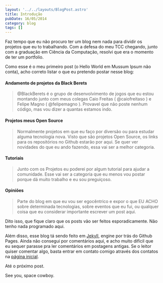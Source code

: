 ```yaml
---
layout: '../../layouts/BlogPost.astro'
title: Introdução
pubDate: 16/05/2014
category: blog
tags: []
---
```


Faz tempo que eu não procuro ter um blog nem nada para dividir os projetos que eu to trabalhando.
Com a defesa do meu TCC chegando, junto com a graduação em Ciência da Computação, resolvi que era o
momento de ter um portfolio.

Como esse é o meu primeiro post (o Hello World em Mussum Ipsum não conta), acho correto listar o que
eu pretendo postar nesse blog:

#### Andamento de projetos da Black Berets

> @BlackBerets é o grupo de desenvolvimento de jogos que eu estou montando junto com meus colegas
> Caio Freitas ( @caiofreitaso ) e Felipe Magno ( @felipemagno ). Provavel que não poste nenhum
> código, mas vou dizer a quantas estamos indo.

#### Projetos meus Open Source

> Normalmente projetos em que eu faço por diversão ou para estudar alguma tecnologia nova. Visto que
> são projetos Open Source, os links para os repositórios no Github estarão por aqui. Se quer ver
> novidades do que eu ando fazendo, essa vai ser a melhor categoria.

#### Tutoriais

> Junto com os Projetos eu poderei por algum tutorial para ajudar a comunidade. Esse vai ser a
> categoria que eu menos vou postar porque dá muito trabalho e eu sou preguiçoso.

#### Opiniões

> Parte do blog em que eu vou ser egocêntrico e expor o que EU ACHO sobre determinada tecnologias,
> sobre eventos que eu fui, ou qualquer coisa que eu considerar importante escrever um post aqui.

Dito isso, que fique claro que os posts vão ser feitos esporadicamente. Não tenho nada programado
aqui.

Além disso, esse blog tá sendo feito em [Jekyll](http://jekyllrb.com/), engine por trás do Github
Pages. Ainda não consegui por comentários aqui, e acho muito difícil que eu sequer parasse pra ler
comentários em postagens antigas. Se o leitor quiser comentar algo, basta entrar em contato comigo
através dos contatos na [página inicial](/).

Até o próximo post.

See you, space cowboy.
